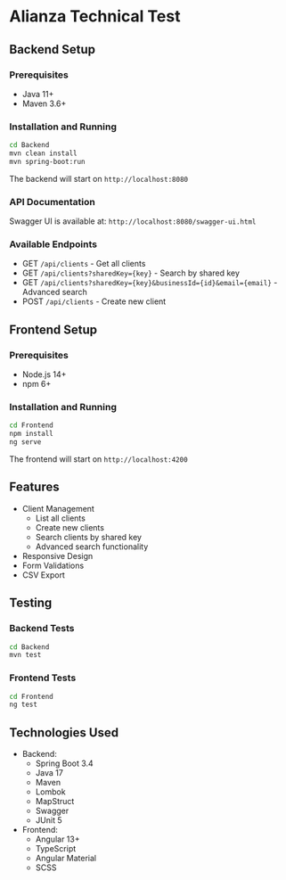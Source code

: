 # Alianza Technical Test

## Backend Setup

### Prerequisites

- Java 11+
- Maven 3.6+

### Installation and Running

```bash
cd Backend
mvn clean install
mvn spring-boot:run
```

The backend will start on `http://localhost:8080`

### API Documentation

Swagger UI is available at: `http://localhost:8080/swagger-ui.html`

### Available Endpoints

- GET `/api/clients` - Get all clients
- GET `/api/clients?sharedKey={key}` - Search by shared key
- GET `/api/clients?sharedKey={key}&businessId={id}&email={email}` - Advanced search
- POST `/api/clients` - Create new client

## Frontend Setup

### Prerequisites

- Node.js 14+
- npm 6+

### Installation and Running

```bash
cd Frontend
npm install
ng serve
```

The frontend will start on `http://localhost:4200`

## Features

- Client Management
  - List all clients
  - Create new clients
  - Search clients by shared key
  - Advanced search functionality
- Responsive Design
- Form Validations
- CSV Export

## Testing

### Backend Tests

```bash
cd Backend
mvn test
```

### Frontend Tests

```bash
cd Frontend
ng test
```

## Technologies Used

- Backend:
  - Spring Boot 3.4
  - Java 17
  - Maven
  - Lombok
  - MapStruct
  - Swagger
  - JUnit 5
- Frontend:
  - Angular 13+
  - TypeScript
  - Angular Material
  - SCSS
